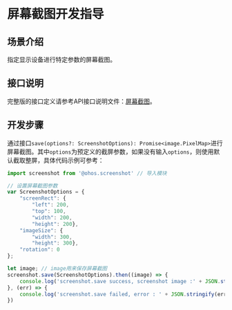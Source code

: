 # 屏幕截图开发指导

## 场景介绍

指定显示设备进行特定参数的屏幕截图。

## 接口说明

完整版的接口定义请参考API接口说明文件：[屏幕截图](../reference/apis/js-apis-screenshot.md)。

## 开发步骤

通过接口`save(options?: ScreenshotOptions): Promise<image.PixelMap>`进行屏幕截图。其中`options`为预定义的截屏参数，如果没有输入`options`，则使用默认截取整屏，具体代码示例可参考：

```js
import screenshot from '@ohos.screenshot' // 导入模块

// 设置屏幕截图参数
var ScreenshotOptions = {
	"screenRect": {
		"left": 200,
		"top": 100,
		"width": 200,
		"height": 200},
	"imageSize": {
		"width": 300,
		"height": 300},
	"rotation": 0
};

let image; // image用来保存屏幕截图
screenshot.save(ScreenshotOptions).then((image) => {
	console.log('screenshot.save success, screenshot image :' + JSON.stringify(image));
}, (err) => {
    console.log('screenshot.save failed, error : ' + JSON.stringify(err));
})
```

